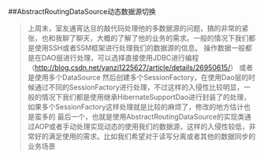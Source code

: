 ##AbstractRoutingDataSource动态数据源切换
>  上周末，室友通宵达旦的敲代码处理他的多数据源的问题，搞的非常的紧张，也和我聊了聊天，大概的了解了他的业务的需求。一般的情况下我们都是使用SSH或者SSM框架进行处理我们的数据源的信息。
>   操作数据一般都是在DAO层进行处理，可以选择直接使用JDBC进行编程（<http://blog.csdn.net/yanzi1225627/article/details/26950615/>）
>   或者是使用多个DataSource 然后创建多个SessionFactory，在使用Dao层的时候通过不同的SessionFactory进行处理，不过这样的入侵性比较明显，一般的情况下我们都是使用继承HibernateSupportDao进行封装了的处理，如果多个SessionFactory这样处理就是比较的麻烦了，修改的地方估计也是蛮多的
>   最后一个，也就是使用AbstractRoutingDataSource的实现类通过AOP或者手动处理实现动态的使用我们的数据源，这样的入侵性较低，非常好的满足使用的需求。比如我们希望对于读写分离或者其他的数据同步的业务场景


